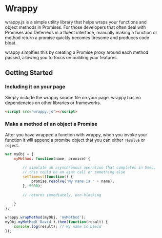 # Wrappy

wrappy.js is a simple utility library that helps wraps your functions and object methods in Promises. For those developers that often deal with Promises and Deferreds in a fluent interface, manually making a function or method return a promise quickly becomes tiresome and produces code bloat.

wrappy simplfies this by creating a Promise proxy around each method passed, allowing you to focus on building your features.

## Getting Started

### Including it on your page
Simply include the wrappy source file on your page. wrappy has no dependencies on other libraries or frameworks.
```html
<script src="wrappy.js"></script>
```
### Make a method of an object a Promise
After you have wrapped a function with wrappy, when you invoke your function it will append a promise object that you can either `resolve` or `reject`.
```javascript
var myObj = {
    myMethod: function(name, promise) {
    
        // simulate an asynchronous operation that completes in 5sec.
        // this could be an ajax call or something else
        setTimeout(function() {
            promise.resolve('My name is ' + name);
        }, 5000);
        
        // returns immediately, non-blocking
        
    }
};

wrappy.wrapMethod(myObj, 'myMethod');
myObj.myMethod('David').then(function(result) {
    console.log(result); // My name is David
});
```
